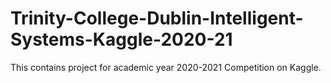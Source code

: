 # Trinity-College-Dublin-Intelligent-Systems-Kaggle-2020-21
This contains project for academic year 2020-2021 Competition on Kaggle.
